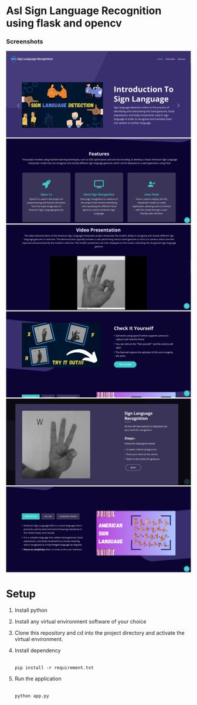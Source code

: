 # Asl Sign Language Recognition using flask and opencv





### Screenshots
![image1](./static/images/image1.png)
![image2](./static/images/image2.png)
![image3](./static/images/image3.png)
![image4](./static/images/image4.png)
![image5](./static/images/image5.png)
![image6](./static/images/image6.png)

# Setup 

1. Install python

2. Install any virtual environment software of your choice
    
3. Clone this repository and cd into the project directory and activate the virtual environment.

4. Install dependency

    ```shell
   
    pip install -r requirement.txt

   ```

5. Run the application

   
    ```shell

    python app.py 

    ```




